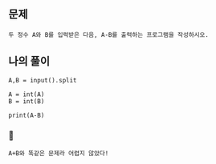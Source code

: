 ## 문제
    두 정수 A와 B를 입력받은 다음, A-B를 출력하는 프로그램을 작성하시오.

## 나의 풀이

    A,B = input().split

    A = int(A)
    B = int(B)

    print(A-B)

### 💎

    A+B와 똑같은 문제라 어렵지 않았다!